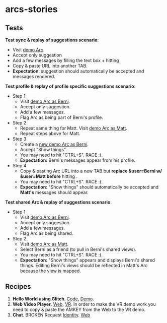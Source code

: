 # arcs-stories

## Tests

**Test sync & replay of suggestions scenario**:
 * Visit [demo Arc](https://polymerlabs.github.io/arcs-cdn/dev/apps/web/?solo=https://noelutz.github.io/arcs-stories/0.2/Testing/Testing.recipes).
 * Accept only suggestion
 * Add a few messages by filling the text box + hitting <enter>
 * Copy & paste URL into another TAB.
 * **Expectation**: suggestion should automatically be accepted and messages rendered.

**Test profile & replay of profile specific suggestions scenario**:
 * Step 1
   * Visit [demo Arc as Berni](https://polymerlabs.github.io/arcs-cdn/dev/apps/web/?solo=https://noelutz.github.io/arcs-stories/0.2/Testing/Testing.recipes&user=Berni).
   * Accept only suggestion.
   * Add a few messages.
   * Flag Arc as being part of Berni's profile.
 * Step 2
   * Repeat same thing for Matt. Visit [demo Arc as Matt](https://polymerlabs.github.io/arcs-cdn/dev/apps/web/?solo=https://noelutz.github.io/arcs-stories/0.2/Testing/Testing.recipes&user=Matt).
   * Repeat steps above for Matt.
 * Step 3
   * Create a [new demo Arc as Berni](https://polymerlabs.github.io/arcs-cdn/dev/apps/web/?solo=https://noelutz.github.io/arcs-stories/0.2/Testing/Testing.recipes&user=Berni).
   * Accept "Show things".
   * You may need to hit "CTRL+S". RACE :(.
   * **Expectation:** Berni's messages appear from his profile.
 * Step 4
   * Copy & pasting Arc URL into a new TAB but **replace &user=Berni w/ &user=Matt before** hitting <enter>.
   * You may need to hit "CTRL+S". RACE :(.
   * **Expectation:** "Show things" should automatically be accepted and **Matt's** messages should appear.

**Test shared Arc & replay of suggestions scenario**:
 * Step 1
   * Visit [demo Arc as Berni](https://polymerlabs.github.io/arcs-cdn/dev/apps/web/?solo=https://noelutz.github.io/arcs-stories/0.2/Testing/Testing.recipes&user=Berni).
   * Accept only suggestion.
   * Add a few messages.
   * Flag Arc as being shared.
 * Step 2
   * Visit [demo Arc as Matt](https://polymerlabs.github.io/arcs-cdn/dev/apps/web/?solo=https://noelutz.github.io/arcs-stories/0.2/Testing/Testing.recipes&user=Matt).
   * Select Berni as a friend (to pull in Berni's shared views).
   * You may need to hit "CTRL+S". RACE :(.
   * **Expectation:** "Show things" appears and displays Berni's shared things. Editing Berni's views should be reflected in Matt's Arc because the view is mapped.


## Recipes

1. **Hello World using Glitch**. [Code](https://glitch.com/edit/#!/arcs-hello-world), [Demo](https://arcs-hello-world.glitch.me).
2. **Web Video Player**. [Web](https://polymerlabs.github.io/arcs-cdn/dev/apps/web/?solo=https://noelutz.github.io/arcs-stories/0.2/VideoPlayer/VideoPlayer.recipes), [VR](https://polymerlabs.github.io/arcs-cdn/dev/apps/vr/?solo=https://noelutz.github.io/arcs-stories/0.2/VideoPlayer/Vr/VideoPlayer.recipes). In order to make the VR demo work you need to copy & paste the AMKEY from the Web to the VR demo.
3. **Chat**. BROKEN Request [Identity](https://noelutz.github.io/arcs-stories/artifacts/Identity.manifest). [Web](https://polymerlabs.github.io/arcs-cdn/dev/apps/web/?solo=https://noelutz.github.io/arcs-stories/artifacts/Chat/Chat.manifest)
